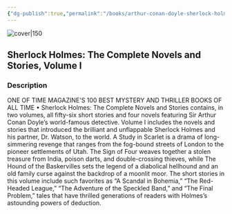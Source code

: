 ```yaml
---
{"dg-publish":true,"permalink":"/books/arthur-conan-doyle-sherlock-holmes-the-complete-novels-and-stories-volume-i/","title":"\"Sherlock Holmes: The Complete Novels and Stories, Volume I\"","tags":["short-story","crime","classic"]}
---
```




![cover|150](http://books.google.com/books/content?id=7ObWDwAAQBAJ&printsec=frontcover&img=1&zoom=1&edge=curl&source=gbs_api)

## Sherlock Holmes: The Complete Novels and Stories, Volume I

### Description

ONE OF TIME MAGAZINE'S 100 BEST MYSTERY AND THRILLER BOOKS OF ALL TIME • Sherlock Holmes: The Complete Novels and Stories contains, in two volumes, all fifty-six short stories and four novels featuring Sir Arthur Conan Doyle’s world-famous detective. Volume I includes the novels and stories that introduced the brilliant and unflappable Sherlock Holmes and his partner, Dr. Watson, to the world. A Study in Scarlet is a drama of long-simmering revenge that ranges from the fog-bound streets of London to the pioneer settlements of Utah. The Sign of Four weaves together a stolen treasure from India, poison darts, and double-crossing thieves, while The Hound of the Baskervilles sets the legend of a diabolical hellhound and an old family curse against the backdrop of a moonlit moor. The short stories in this volume include such favorites as “A Scandal in Bohemia,” “The Red-Headed League,” “The Adventure of the Speckled Band,” and “The Final Problem,” tales that have thrilled generations of readers with Holmes’s astounding powers of deduction.
```